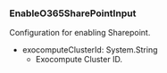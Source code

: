 ### EnableO365SharePointInput
Configuration for enabling Sharepoint.

- exocomputeClusterId: System.String
  - Exocompute Cluster ID.
